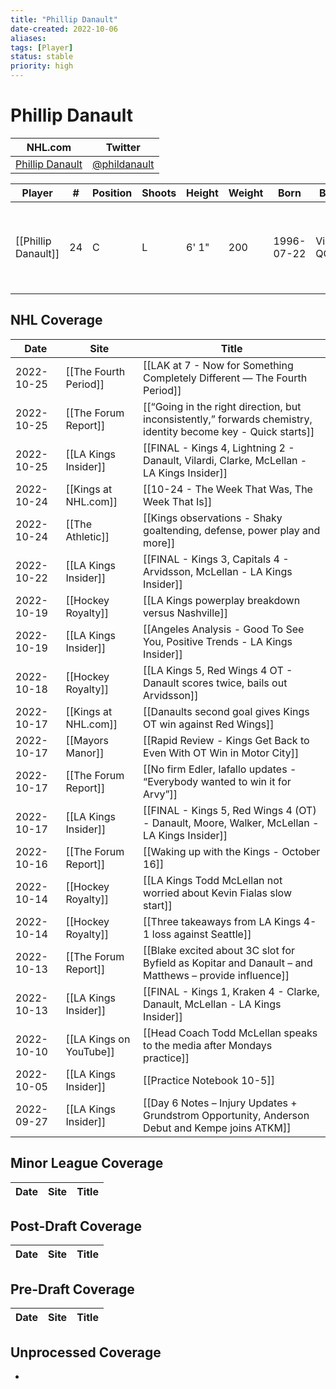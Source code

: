 ```yaml
---
title: "Phillip Danault"
date-created: 2022-10-06
aliases: 
tags: [Player]
status: stable
priority: high
---
```


# Phillip Danault

NHL.com | Twitter
-|-
[Phillip Danault](https://www.nhl.com/player/phillip-danault-8476479) | [@phildanault](https://twitter.com/phildanault)

Player | \# | Position | Shoots | Height | Weight | Born | Birthplace | Draft 
---|---|---|---|---|---|---|---|---
[[Phillip Danault]] | 24 | C | L | 6' 1" | 200 | 1996-07-22 | Victoriaville, QC, CAN | 2011 CHI, 1st rd, 26th pk (26th overall)



## NHL  Coverage
| Date       | Site                    | Title                                                                                                 |
| ---------- | ----------------------- | ----------------------------------------------------------------------------------------------------- |
| 2022-10-25 | [[The Fourth Period]] | [[LAK at 7 - Now for Something Completely Different — The Fourth Period]]                                                                                          |
| 2022-10-25 | [[The Forum Report]] | [[“Going in the right direction, but inconsistently,” forwards chemistry, identity become key - Quick starts]]                                                                                                                                |
| 2022-10-25 | [[LA Kings Insider]] | [[FINAL - Kings 4, Lightning 2 - Danault, Vilardi, Clarke, McLellan - LA Kings Insider]]                                                                                                 |
| 2022-10-24 | [[Kings at NHL.com]]    | [[10-24 - The Week That Was, The Week That Is]]                                                       |
| 2022-10-24 | [[The Athletic]]        | [[Kings observations - Shaky goaltending, defense, power play and more]]                              |
| 2022-10-22 | [[LA Kings Insider]]    | [[FINAL - Kings 3, Capitals 4 - Arvidsson, McLellan - LA Kings Insider]]                              |
| 2022-10-19 | [[Hockey Royalty]]      | [[LA Kings powerplay breakdown versus Nashville]]                                                     |
| 2022-10-19 | [[LA Kings Insider]]    | [[Angeles Analysis - Good To See You, Positive Trends - LA Kings Insider]]                            |
| 2022-10-18 | [[Hockey Royalty]]      | [[LA Kings 5, Red Wings 4 OT - Danault scores twice, bails out Arvidsson]]                            |
| 2022-10-17 | [[Kings at NHL.com]]    | [[Danaults second goal gives Kings OT win against Red Wings]]                                         |
| 2022-10-17 | [[Mayors Manor]]        | [[Rapid Review - Kings Get Back to Even With OT Win in Motor City]]                                   |
| 2022-10-17 | [[The Forum Report]]    | [[No firm Edler, Iafallo updates - “Everybody wanted to win it for Arvy”]]                            |
| 2022-10-17 | [[LA Kings Insider]]    | [[FINAL - Kings 5, Red Wings 4 (OT) - Danault, Moore, Walker, McLellan - LA Kings Insider]]           |
| 2022-10-16 | [[The Forum Report]]    | [[Waking up with the Kings - October 16]]                                                             |
| 2022-10-14 | [[Hockey Royalty]]      | [[LA Kings Todd McLellan not worried about Kevin Fialas slow start]]                                  |
| 2022-10-14 | [[Hockey Royalty]]      | [[Three takeaways from LA Kings 4-1 loss against Seattle]]                                            |
| 2022-10-13 | [[The Forum Report]]    | [[Blake excited about 3C slot for Byfield as Kopitar and Danault – and Matthews – provide influence]] |
| 2022-10-13 | [[LA Kings Insider]]    | [[FINAL - Kings 1, Kraken 4 - Clarke, Danault, McLellan - LA Kings Insider]]                          |
| 2022-10-10 | [[LA Kings on YouTube]] | [[Head Coach Todd McLellan speaks to the media after Mondays practice]]                               |
| 2022-10-05 | [[LA Kings Insider]]    | [[Practice Notebook 10-5]]                                                                            |
| 2022-09-27 | [[LA Kings Insider]]    | [[Day 6 Notes – Injury Updates + Grundstrom Opportunity, Anderson Debut and Kempe joins ATKM]]        |

	

## Minor League Coverage
Date | Site |  Title
---|---|---



## Post-Draft Coverage
Date | Site |  Title
---|---|---



## Pre-Draft Coverage
Date | Site |  Title
---|---|---


## Unprocessed Coverage
- 
